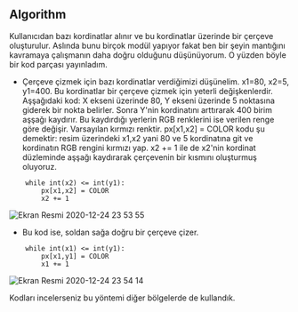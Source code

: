 ## Algorithm
Kullanıcıdan bazı kordinatlar alınır ve bu kordinatlar üzerinde bir çerçeve oluşturulur. Aslında bunu birçok modül
yapıyor fakat ben bir şeyin mantığını kavramaya çalışmanın daha doğru olduğunu düşünüyorum. O yüzden böyle bir 
kod parçası yayınladım. 
* Çerçeve çizmek için bazı kordinatlar verdiğimizi düşünelim. x1=80, x2=5, y1=400. Bu kordinatlar bir çerçeve çizmek için yeterli değişkenlerdir. Aşşağıdaki
kod: X ekseni üzerinde 80, Y ekseni üzerinde 5 noktasına giderek bir nokta belirler. Sonra Y'nin kordinatını arttırarak 400 birim aşşağı kaydırır. Bu kaydırdığı
yerlerin RGB renklerini ise verilen renge göre değişir. Varsayılan kırmızı renktir. px[x1,x2] = COLOR kodu şu demektir: resim üzerindeki x1,x2 yani 80 ve 5 
kordinatına git ve kordinatın RGB rengini kırmızı yap. x2 += 1 ile de x2'nin kordinat düzleminde aşşağı kaydırarak çerçevenin bir kısmını oluşturmuş oluyoruz.
```
    while int(x2) <= int(y1):
        px[x1,x2] = COLOR
        x2 += 1
```
![Ekran Resmi 2020-12-24 23 53 55](https://user-images.githubusercontent.com/25556230/103106527-59e90d80-4647-11eb-9fac-7812256ed8d8.png) 
* Bu kod ise, soldan sağa doğru bir çerçeve çizer.
```
    while int(x1) <= int(y1):
        px[x1,y1] = COLOR
        x1 += 1
```
![Ekran Resmi 2020-12-24 23 54 14](https://user-images.githubusercontent.com/25556230/103106528-5c4b6780-4647-11eb-8e36-1f5731d7f6df.png)

Kodları incelerseniz bu yöntemi diğer bölgelerde de kullandık. 
